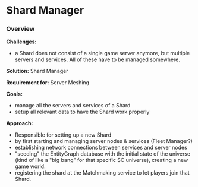 # Shard Manager
### Overview
__Challenges:__

* a Shard does not consist of a single game server anymore, but multiple servers and services. All of these have to be managed somewhere.

__Solution:__ Shard Manager

__Requirement for:__ Server Meshing

__Goals:__

* manage all the servers and services of a Shard
* setup all relevant data to have the Shard work properly

__Approach:__

* Responsible for setting up a new Shard
* by first starting and managing server nodes & services (Fleet Manager?)
* establishing network connections between services and server nodes
* "seeding" the EntityGraph database with the initial state of the universe (kind of like a "big bang" for that specific SC universe), creating a new game world.
* registering the shard at the Matchmaking service to let players join that Shard.
